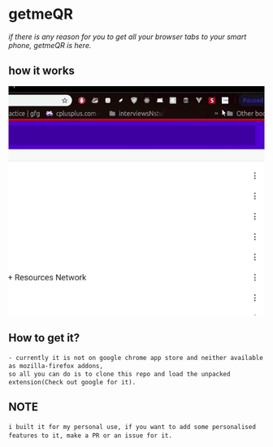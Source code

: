 # getmeQR
*if there is any reason for you to get all your browser tabs to your smart phone, getmeQR is here.*

## how it works
![](getmeQR.gif)

## How to get it?
```
- currently it is not on google chrome app store and neither available as mozilla-firefox addons,
so all you can do is to clone this repo and load the unpacked extension(Check out google for it). 

```
## NOTE
`i built it for my personal use, if you want to add some personalised features to it, make a PR or an issue for it. `
